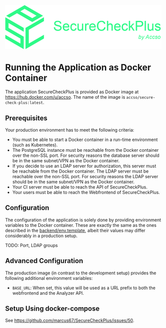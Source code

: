 <div align="center">
    <img src="backend/assets/images/SecureCheckPlusLogoHorizontal.png">
</div>

# Running the Application as Docker Container

The application SecureCheckPlus is provided as Docker image at https://hub.docker.com/u/accso. The name of the image 
is `accso/secure-check-plus:latest`.

## Prerequisites

Your production environment has to meet the following criteria:

* You must be able to start a Docker container in a run-time environment (such as Kubernetes).
* The PostgreSQL instance must be reachable from the Docker container over the non-SSL port. For security reasons
  the database server should be in the same subnet/VPN as the Docker container.
* If you decide to use an LDAP server for authorization, this server must be reachable from the Docker container. The
  LDAP server must be reachable over the non-SSL port. For security reasons
  the LDAP server should be in the same subnet/VPN as the Docker container.
* Your CI server must be able to reach the API of SecureCheckPlus.
* Your users must be able to reach the Webfrontend of SecureCheckPlus.

## Configuration

The configuration of the application is solely done by providing environment variables to the Docker container. These
are exactly the same as the ones described in the [backend/env.template](backend/env.template), albeit their values may
differ considerably in a production setup.

TODO: Port, LDAP groups

## Advanced Configuration

The production image (in contrast to the development setup) provides the following additional environment variables:

* `BASE_URL`: When set, this value will be used as a URL prefix to both the webfrontend and the Analyzer API.

## Setup Using docker-compose

See https://github.com/marcus67/SecureCheckPlus/issues/50.
